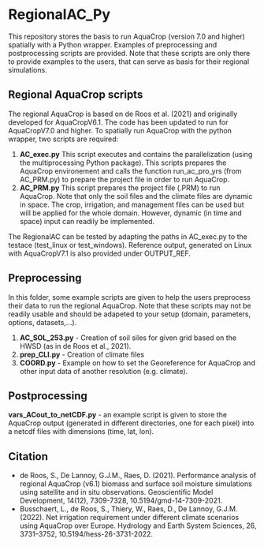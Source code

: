 # RegionalAC_Py
This repository stores the basis to run AquaCrop (version 7.0 and higher) spatially with a Python wrapper. Examples of preprocessing and postprocessing scripts are provided. Note that these scripts are only there to provide examples to the users, that can serve as basis for their regional simulations.

## Regional AquaCrop scripts
The regional AquaCrop is based on de Roos et al. (2021) and originally developed for AquaCropV6.1. The code has been updated to run for AquaCropV7.0 and higher. To spatially run AquaCrop with the python wrapper, two scripts are required:
1. **AC_exec.py**
   This script executes and contains the parallelization (using the multiprocessing Python package). This scripts prepares the AquaCrop environement and calls the function run_ac_pro_yrs (from AC_PRM.py) to prepare the project file in order to run AquaCrop.
2. **AC_PRM.py**
   This script prepares the project file (.PRM) to run AquaCrop. Note that only the soil files and the climate files are dynamic in space. The crop, irrigation, and management files can be used but will be applied for the whole domain. However, dynamic (in time and space) input can readily be implemented.

The RegionalAC can be tested by adapting the paths in AC_exec.py to the testace (test_linux or test_windows). Reference output, generated on Linux with AquaCropV7.1 is also provided under OUTPUT_REF.

## Preprocessing
In this folder, some example scripts are given to help the users preprocess their data to run the regional AquaCrop. Note that these scripts may not be readily usable and should be adapeted to your setup (domain, parameters, options, datasets,...).
1. **AC_SOL_253.py** - Creation of soil siles for given grid based on the HWSD (as in de Roos et al., 2021).
2. **prep_CLI.py** - Creation of climate files
3. **COORD.py** - Example on how to set the Georeference for AquaCrop and other input data of another resolution (e.g. climate).

## Postprocessing
**vars_ACout_to_netCDF.py** - an example script is given to store the AquaCrop output (generated in different directories, one for each pixel) into a netcdf files with dimensions (time, lat, lon). 

## Citation
- de Roos, S., De Lannoy, G.J.M., Raes, D. (2021). Performance analysis of regional AquaCrop (v6.1) biomass and surface soil moisture simulations using satellite and in situ observations. Geoscientific Model Development, 14(12), 7309-7328, 10.5194/gmd-14-7309-2021.
- Busschaert, L., de Roos, S., Thiery, W., Raes, D., De Lannoy, G.J.M. (2022). Net irrigation requirement under different climate scenarios using AquaCrop over Europe. Hydrology and Earth System Sciences, 26, 3731–3752, 10.5194/hess-26-3731-2022.
